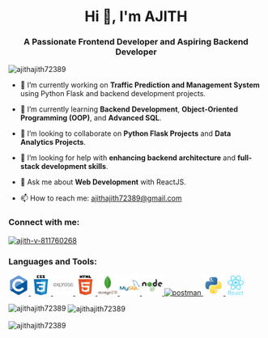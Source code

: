 <h1 align="center">Hi 👋, I'm AJITH</h1>
<h3 align="center">A Passionate Frontend Developer and Aspiring Backend Developer</h3>

<p align="left"> <img src="https://komarev.com/ghpvc/?username=ajithajith72389&label=Profile%20views&color=0e75b6&style=flat" alt="ajithajith72389" /> </p>

- 🔭 I’m currently working on **Traffic Prediction and Management System** using Python Flask and backend development projects.

- 🌱 I’m currently learning **Backend Development**, **Object-Oriented Programming (OOP)**, and **Advanced SQL**.

- 👯 I’m looking to collaborate on **Python Flask Projects** and **Data Analytics Projects**.

- 🤝 I’m looking for help with **enhancing backend architecture** and **full-stack development skills**.

- 💬 Ask me about **Web Development** with ReactJS.

- 📫 How to reach me: ajithajith72389@gmail.com

<h3 align="left">Connect with me:</h3>
<p align="left">
<a href="https://linkedin.com/in/ajith-v-811760268" target="blank"><img align="center" src="https://raw.githubusercontent.com/rahuldkjain/github-profile-readme-generator/master/src/images/icons/Social/linked-in-alt.svg" alt="ajith-v-811760268" height="30" width="40" /></a>
</p>

<h3 align="left">Languages and Tools:</h3>
<p align="left"> <a href="https://www.cprogramming.com/" target="_blank" rel="noreferrer"> <img src="https://raw.githubusercontent.com/devicons/devicon/master/icons/c/c-original.svg" alt="c" width="40" height="40"/> </a> <a href="https://www.w3schools.com/css/" target="_blank" rel="noreferrer"> <img src="https://raw.githubusercontent.com/devicons/devicon/master/icons/css3/css3-original-wordmark.svg" alt="css3" width="40" height="40"/> </a> <a href="https://expressjs.com" target="_blank" rel="noreferrer"> <img src="https://raw.githubusercontent.com/devicons/devicon/master/icons/express/express-original-wordmark.svg" alt="express" width="40" height="40"/> </a> <a href="https://www.w3.org/html/" target="_blank" rel="noreferrer"> <img src="https://raw.githubusercontent.com/devicons/devicon/master/icons/html5/html5-original-wordmark.svg" alt="html5" width="40" height="40"/> </a> <a href="https://www.mongodb.com/" target="_blank" rel="noreferrer"> <img src="https://raw.githubusercontent.com/devicons/devicon/master/icons/mongodb/mongodb-original-wordmark.svg" alt="mongodb" width="40" height="40"/> </a> <a href="https://www.mysql.com/" target="_blank" rel="noreferrer"> <img src="https://raw.githubusercontent.com/devicons/devicon/master/icons/mysql/mysql-original-wordmark.svg" alt="mysql" width="40" height="40"/> </a> <a href="https://nodejs.org" target="_blank" rel="noreferrer"> <img src="https://raw.githubusercontent.com/devicons/devicon/master/icons/nodejs/nodejs-original-wordmark.svg" alt="nodejs" width="40" height="40"/> </a> <a href="https://postman.com" target="_blank" rel="noreferrer"> <img src="https://www.vectorlogo.zone/logos/getpostman/getpostman-icon.svg" alt="postman" width="40" height="40"/> </a> <a href="https://www.python.org" target="_blank" rel="noreferrer"> <img src="https://raw.githubusercontent.com/devicons/devicon/master/icons/python/python-original.svg" alt="python" width="40" height="40"/> </a> <a href="https://reactjs.org/" target="_blank" rel="noreferrer"> <img src="https://raw.githubusercontent.com/devicons/devicon/master/icons/react/react-original-wordmark.svg" alt="react" width="40" height="40"/> </a> </p>

<p><img align="left" src="https://github-readme-stats.vercel.app/api/top-langs?username=ajithajith72389&show_icons=true&locale=en&layout=compact" alt="ajithajith72389" /></p>

<p>&nbsp;<img align="center" src="https://github-readme-stats.vercel.app/api?username=ajithajith72389&show_icons=true&locale=en" alt="ajithajith72389" /></p>

<p><img align="center" src="https://github-readme-streak-stats.herokuapp.com/?user=ajithajith72389&" alt="ajithajith72389" /></p>
